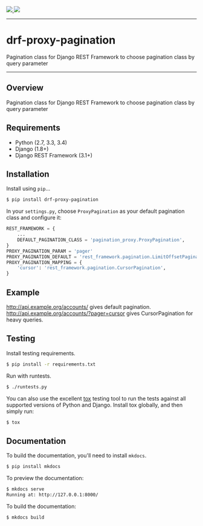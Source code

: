<div class="badges">
    <a href="http://travis-ci.org/tuffnatty/drf-proxy-pagination">
        <img src="https://travis-ci.org/tuffnatty/drf-proxy-pagination.svg?branch=master">
    </a>
    <a href="https://pypi.python.org/pypi/drf-proxy-pagination">
        <img src="https://img.shields.io/pypi/v/drf-proxy-pagination.svg">
    </a>
</div>

---

# drf-proxy-pagination

Pagination class for Django REST Framework to choose pagination class by query parameter

---

## Overview

Pagination class for Django REST Framework to choose pagination class by query parameter

## Requirements

* Python (2.7, 3.3, 3.4)
* Django (1.8+)
* Django REST Framework (3.1+)

## Installation

Install using `pip`...

```bash
$ pip install drf-proxy-pagination
```

In your `settings.py`, choose `ProxyPagination` as your default pagination class
and configure it:

```python
REST_FRAMEWORK = {
    ...
    DEFAULT_PAGINATION_CLASS = 'pagination_proxy.ProxyPagination',
}
PROXY_PAGINATION_PARAM = 'pager'
PROXY_PAGINATION_DEFAULT = 'rest_framework.pagination.LimitOffsetPagination'
PROXY_PAGINATION_MAPPING = {
    'cursor': 'rest_framework.pagination.CursorPagination',
}
```

## Example

http://api.example.org/accounts/ gives default pagination.
http://api.example.org/accounts/?pager=cursor gives CursorPagination for heavy queries.

## Testing

Install testing requirements.

```bash
$ pip install -r requirements.txt
```

Run with runtests.

```bash
$ ./runtests.py
```

You can also use the excellent [tox](http://tox.readthedocs.org/en/latest/) testing tool to run the tests against all supported versions of Python and Django. Install tox globally, and then simply run:

```bash
$ tox
```

## Documentation

To build the documentation, you'll need to install `mkdocs`.

```bash
$ pip install mkdocs
```

To preview the documentation:

```bash
$ mkdocs serve
Running at: http://127.0.0.1:8000/
```

To build the documentation:

```bash
$ mkdocs build
```
